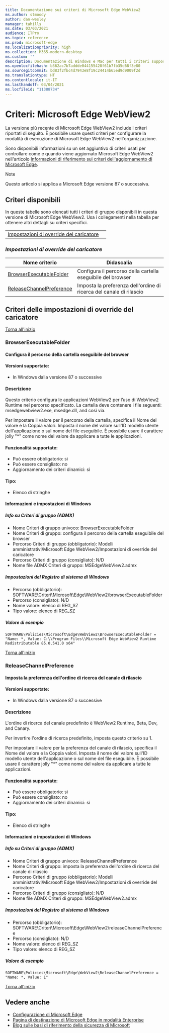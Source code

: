 ```yaml
---
title: Documentazione sui criteri di Microsoft Edge WebView2
ms.author: stmoody
author: dan-wesley
manager: tahills
ms.date: 03/03/2021
audience: ITPro
ms.topic: reference
ms.prod: microsoft-edge
ms.localizationpriority: high
ms.collection: M365-modern-desktop
ms.custom: ''
description: Documentazione di Windows e Mac per tutti i criteri supportati dal browser Microsoft Edge
ms.openlocfilehash: b362ac7b7addde044155428f61b7fb35d68f3e80
ms.sourcegitcommit: bd83f2fbc4d7943e8f19c24414b65ed9d9009f2d
ms.translationtype: HT
ms.contentlocale: it-IT
ms.lasthandoff: 03/04/2021
ms.locfileid: "11388734"
---
```

# <a name="microsoft-edge-webview2---policies"></a>Criteri: Microsoft Edge WebView2

La versione più recente di Microsoft Edge WebView2 include i criteri riportati di seguito. È possibile usare questi criteri per configurare la modalità di esecuzione di Microsoft Edge WebView2 nell'organizzazione.

Sono disponibili informazioni su un set aggiuntivo di criteri usati per controllare come e quando viene aggiornato Microsoft Edge WebView2 nell'articolo [Informazioni di riferimento sui criteri dell'aggiornamento di Microsoft Edge](microsoft-edge-update-policies.md).

> [!NOTE]
> Questo articolo si applica a Microsoft Edge versione 87 o successiva.

## <a name="available-policies"></a>Criteri disponibili

In queste tabelle sono elencati tutti i criteri di gruppo disponibili in questa versione di Microsoft Edge WebView2. Usa i collegamenti nella tabella per ottenere altri dettagli su criteri specifici.

|||
|-|-|
|[Impostazioni di override del caricatore](#loader-override-settings)|

### [*<a name="loader-override-settings"></a>Impostazioni di override del caricatore*](#loader-override-settings-policies)

|Nome criterio|Didascalia|
|-|-|
|[BrowserExecutableFolder](#browserexecutablefolder)|Configura il percorso della cartella eseguibile del browser|
|[ReleaseChannelPreference](#releasechannelpreference)|Imposta la preferenza dell'ordine di ricerca del canale di rilascio|




  ## <a name="loader-override-settings-policies"></a>Criteri delle impostazioni di override del caricatore

  [Torna all'inizio](#microsoft-edge-webview2---policies)

  ### <a name="browserexecutablefolder"></a>BrowserExecutableFolder

  #### <a name="configure-the-location-of-the-browser-executable-folder"></a>Configura il percorso della cartella eseguibile del browser

  
  
  #### <a name="supported-versions"></a>Versioni supportate:

  - In Windows dalla versione 87 o successive

  #### <a name="description"></a>Descrizione

  Questo criterio configura le applicazioni WebView2 per l’uso di WebView2 Runtime nel percorso specificato. La cartella deve contenere i file seguenti: msedgewebview2.exe, msedge.dll, and così via.

Per impostare il valore per il percorso della cartella, specifica il Nome del valore e la Coppia valori. Imposta il nome del valore sull'ID modello utente dell'applicazione o sul nome del file eseguibile. È possibile usare il carattere jolly "*" come nome del valore da applicare a tutte le applicazioni.

  #### <a name="supported-features"></a>Funzionalità supportate:

  - Può essere obbligatorio: sì
  - Può essere consigliato: no
  - Aggiornamento dei criteri dinamici: sì

  #### <a name="data-type"></a>Tipo:

  - Elenco di stringhe

  #### <a name="windows-information-and-settings"></a>Informazioni e impostazioni di Windows

  ##### <a name="group-policy-admx-info"></a>Info su Criteri di gruppo (ADMX)

  - Nome Criteri di gruppo univoco: BrowserExecutableFolder
  - Nome Criteri di gruppo: configura il percorso della cartella eseguibile del browser
  - Percorso Criteri di gruppo (obbligatorio): Modelli amministrativi/Microsoft Edge WebView2/Impostazioni di override del caricatore
  - Percorso Criteri di gruppo (consigliato): N/D
  - Nome file ADMX Criteri di gruppo: MSEdgeWebView2.admx

  ##### <a name="windows-registry-settings"></a>Impostazioni del Registro di sistema di Windows

  - Percorso (obbligatorio): SOFTWARE\Criteri\Microsoft\Edge\WebView2\browserExecutableFolder
  - Percorso (consigliato): N/D
  - Nome valore: elenco di REG_SZ
  - Tipo valore: elenco di REG_SZ

  ##### <a name="example-value"></a>Valore di esempio

```
SOFTWARE\Policies\Microsoft\Edge\WebView2\BrowserExecutableFolder = "Name: *, Value: C:\\Program Files\\Microsoft Edge WebView2 Runtime Redistributable 85.0.541.0 x64"

```

  

  [Torna all'inizio](#microsoft-edge-webview2---policies)

  ### <a name="releasechannelpreference"></a>ReleaseChannelPreference

  #### <a name="set-the-release-channel-search-order-preference"></a>Imposta la preferenza dell'ordine di ricerca del canale di rilascio

  
  
  #### <a name="supported-versions"></a>Versioni supportate:

  - In Windows dalla versione 87 o successive

  #### <a name="description"></a>Descrizione

  L'ordine di ricerca del canale predefinito è WebView2 Runtime, Beta, Dev, and Canary.

Per invertire l'ordine di ricerca predefinito, imposta questo criterio su 1.

Per impostare il valore per la preferenza del canale di rilascio, specifica il Nome del valore e la Coppia valori. Imposta il nome del valore sull'ID modello utente dell'applicazione o sul nome del file eseguibile. È possibile usare il carattere jolly "*" come nome del valore da applicare a tutte le applicazioni.

  #### <a name="supported-features"></a>Funzionalità supportate:

  - Può essere obbligatorio: sì
  - Può essere consigliato: no
  - Aggiornamento dei criteri dinamici: sì

  #### <a name="data-type"></a>Tipo:

  - Elenco di stringhe

  #### <a name="windows-information-and-settings"></a>Informazioni e impostazioni di Windows

  ##### <a name="group-policy-admx-info"></a>Info su Criteri di gruppo (ADMX)

  - Nome Criteri di gruppo univoco: ReleaseChannelPreference
  - Nome Criteri di gruppo: imposta la preferenza dell'ordine di ricerca del canale di rilascio
  - Percorso Criteri di gruppo (obbligatorio): Modelli amministrativi/Microsoft Edge WebView2/Impostazioni di override del caricatore
  - Percorso Criteri di gruppo (consigliato): N/D
  - Nome file ADMX Criteri di gruppo: MSEdgeWebView2.admx

  ##### <a name="windows-registry-settings"></a>Impostazioni del Registro di sistema di Windows

  - Percorso (obbligatorio): SOFTWARE\Criteri\Microsoft\Edge\WebView2\releaseChannelPreference
  - Percorso (consigliato): N/D
  - Nome valore: elenco di REG_SZ
  - Tipo valore: elenco di REG_SZ

  ##### <a name="example-value"></a>Valore di esempio

```
SOFTWARE\Policies\Microsoft\Edge\WebView2\ReleaseChannelPreference = "Name: *, Value: 1"

```

  

  [Torna all'inizio](#microsoft-edge-webview2---policies)


## <a name="see-also"></a>Vedere anche

- [Configurazione di Microsoft Edge](configure-microsoft-edge.md)
- [Pagina di destinazione di Microsoft Edge in modalità Enterprise](https://aka.ms/EdgeEnterprise)
- [Blog sulle basi di riferimento della sicurezza di Microsoft](https://techcommunity.microsoft.com/t5/microsoft-security-baselines/bg-p/Microsoft-Security-Baselines)